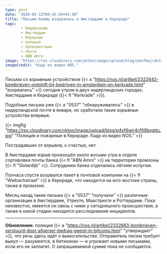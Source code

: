 ```yaml
---
type: post
date: "2020-02-12T09:45:59+01:00"
title: "Письма-бомбы взорвались в Амстердаме и Керкраде"
tags:
       - Нидерланды
       - Амстердам
       - Керкраде
       - полиция
       - происшествия
       - почта
       - ABN Amro
image: "https://res.cloudinary.com/yktoo/image/upload/blog/p4xf6wjr4n1fi9bxgttu.jpg"
imageCredit: "Кадр из видео NOS."
---
```


Письма со взрывным устройством {{< a "https://nos.nl/artikel/2322642-bombrieven-ontploft-bij-bedrijven-in-amsterdam-en-kerkrade.html" "взорвались" >}} сегодня утром в двух нидерландских городах, Амстердаме и Керкраде ({{< fl "Kerkrade" >}}).

Подобные письма уже {{< a "0537" "обнаруживались" >}} в нидерландской почте в январе, но сработали такие взрывные устройства впервые.

<!--more-->

{{< imgfig "https://res.cloudinary.com/yktoo/image/upload/blog/p4xf6wjr4n1fi9bxgttu.jpg" "Полиция и пожарные в Керкраде. Кадр из видео NOS." >}}

Пострадавших от взрывов, к счастью, нет.

В Амстердаме взрыв произошёл около восьми утра в отделе сортировки почты банка {{< fl "ABN Amro" >}} на территории промзоны {{< fl "Sloterdijk" >}}. Сотрудники банка отделались лёгким испугом.

Полчаса спустя взорвался пакет в почтовой компании на {{< fl "Wiebachstraat" >}} в Керкраде, что находится на юго-востоке страны, также в промзоне.

Месяц назад такие письма {{< a "0537" "получали" >}} различные организации в Амстердаме, Утрехте, Маастрихте и Роттердаме. Пока неизвестно, имеется ли связь с ними у сегодняшнего происшествия, а также в какой стадии находится расследование инцидентов.

---

**Обновление:** полиция {{< a "https://nos.nl/artikel/2322663-bombrieven-verstuurd-door-afperser-bedrag-geeist-in-bitcoins.html" "утверждает" >}}, что речь здесь идёт о вымогательстве. Отправитель писем требует выкуп — разумеется, в биткоинах — и угрожает новыми письмами, если его не заплатят. О запрашиваемой сумме пока не сообщается.